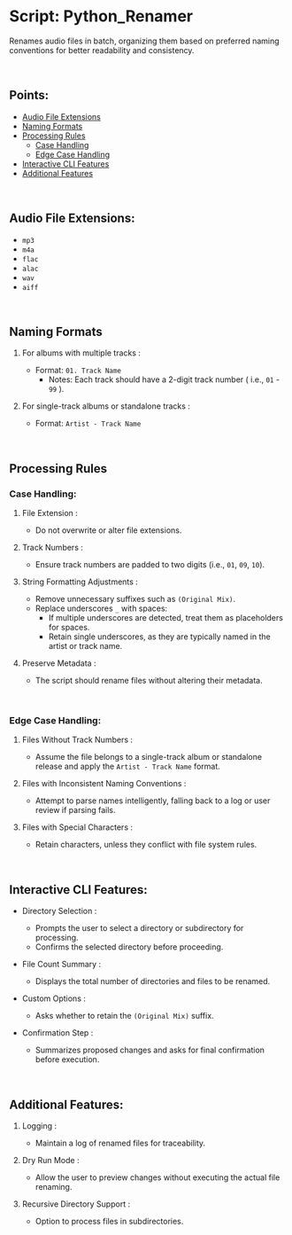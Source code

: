 # Script: Python_Renamer

Renames audio files in batch, organizing them based on preferred naming conventions for better readability and consistency.

<br/>

## Points:

- [Audio File Extensions](#audio-file-extensions)
- [Naming Formats](#naming-formats)
- [Processing Rules](#processing-rules)
  - [Case Handling](#case-handling)
  - [Edge Case Handling](#edge-case-handling)
- [Interactive CLI Features](#interactive-cli-features)
- [Additional Features](#additional-features)

<br/>

## Audio File Extensions:

- `mp3`
- `m4a`
- `flac`
- `alac`
- `wav`
- `aiff`

<br/>

## Naming Formats

1. For albums with multiple tracks :

   - Format: `01. Track Name`
     - Notes: Each track should have a 2-digit track number ( i.e., `01` - `99` ).

2. For single-track albums or standalone tracks :

   - Format: `Artist - Track Name`

<br/>

## Processing Rules

### Case Handling:

1. File Extension :

   - Do not overwrite or alter file extensions.

2. Track Numbers :

   - Ensure track numbers are padded to two digits (i.e., `01`, `09`, `10`).

3. String Formatting Adjustments :

   - Remove unnecessary suffixes such as `(Original Mix)`.
   - Replace underscores `_` with spaces:
     - If multiple underscores are detected, treat them as placeholders for spaces.
     - Retain single underscores, as they are typically named in the artist or track name.

4. Preserve Metadata :

   - The script should rename files without altering their metadata.

<br/>

### Edge Case Handling:

1. Files Without Track Numbers :

   - Assume the file belongs to a single-track album or standalone release and apply the `Artist - Track Name` format.

2. Files with Inconsistent Naming Conventions :

   - Attempt to parse names intelligently, falling back to a log or user review if parsing fails.

3. Files with Special Characters :

   - Retain characters, unless they conflict with file system rules.

<br/>

## Interactive CLI Features:

- Directory Selection :

  - Prompts the user to select a directory or subdirectory for processing.
  - Confirms the selected directory before proceeding.

- File Count Summary :

  - Displays the total number of directories and files to be renamed.

- Custom Options :

  - Asks whether to retain the `(Original Mix)` suffix.

- Confirmation Step :

  - Summarizes proposed changes and asks for final confirmation before execution.

<br/>

## Additional Features:

1. Logging :

   - Maintain a log of renamed files for traceability.

2. Dry Run Mode :

   - Allow the user to preview changes without executing the actual file renaming.

3. Recursive Directory Support :

   - Option to process files in subdirectories.
